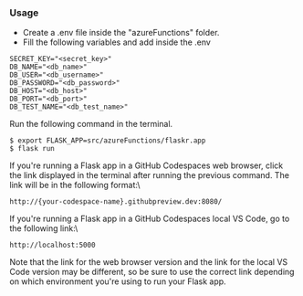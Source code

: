 ### Usage

- Create a .env file inside the "azureFunctions" folder.
- Fill the following variables and add inside the .env 
```
SECRET_KEY="<secret_key>"
DB_NAME="<db_name>"
DB_USER="<db_username>"
DB_PASSWORD="<db_password>"
DB_HOST="<db_host>"
DB_PORT="<db_port>"
DB_TEST_NAME="<db_test_name>"
```

Run the following command in the terminal.
```
$ export FLASK_APP=src/azureFunctions/flaskr.app
$ flask run
```
If you're running a Flask app in a GitHub Codespaces web browser, click the link displayed in the terminal after running the previous command. The link will be in the following format:\
```
http://{your-codespace-name}.githubpreview.dev:8080/
```
If you're running a Flask app in a GitHub Codespaces local VS Code, go to the following link:\
```
http://localhost:5000
```
Note that the link for the web browser version and the link for the local VS Code version may be different, so be sure to use the correct link depending on which environment you're using to run your Flask app.